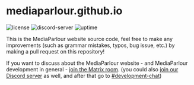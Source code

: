 # mediaparlour.github.io

![license](https://img.shields.io/github/license/MediaPlay-Discord/mediaparlour.github.io?style=plastic) ![discord-server](https://img.shields.io/discord/699994812517974057?color=00b0f0&logo=MP&style=plastic) ![uptime](https://img.shields.io/endpoint?url=https://raw.githubusercontent.com/MediaParlour/status/master/api/website/uptime.json&style=plastic)

This is the MediaParlour website source code,
feel free to make any improvements (such as grammar mistakes, typos, bug issue, etc.)
by making a pull request on this repository!

If you want to discuss about the MediaParlour website - and MediaParlour development in general - [join the Matrix room](https://matrix.to/#/#mediaplay-development:matrix.org). (you could also [join our Discord server](https://discord.gg/5Tdke6dsaP) as well, and after that go to [#development-chat](https://discord.com/app/699994812517974057/788533905854300170))

